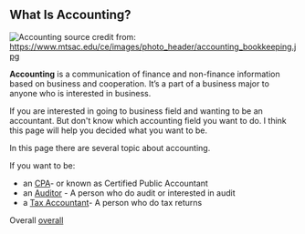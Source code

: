 ## What Is Accounting?
![Accounting](https://www.mtsac.edu/ce/images/photo_header/accounting_bookkeeping.jpg)
source credit from:  https://www.mtsac.edu/ce/images/photo_header/accounting_bookkeeping.jpg


**Accounting** is a communication of finance and non-finance information based on business and cooperation. It’s a part of a business major to anyone who is interested in business.

If you are interested in going to business field and wanting to be an accountant. But don't know which accounting field you want to do.
I think this page will help you decided what you want to be.

In this page there are several topic about accounting.

If you want to be:
* an [CPA](CPA.md)- or known as Certified Public Accountant
* an [Auditor](Audit.md) - A person who do audit or interested in audit
* a [Tax Accountant](Taxaccounting.md)- A person who do tax returns


Overall [overall](overall.md)